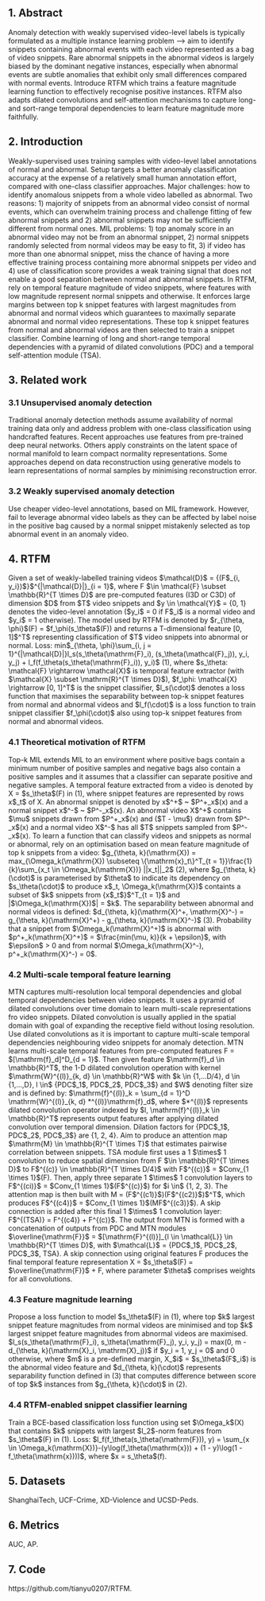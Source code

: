 <h2>1. Abstract</h2>
Anomaly detection with weakly supervised video-level labels is typically formulated as a multiple instance learning problem --> aim to identify snippets containing abnormal events with each video represented as a bag of video snippets. Rare abnormal snippets in the abnormal videos is largely biased by the dominant negative instances, especially when abnormal events are subtle anomalies that exhibit only small differences compared with normal events. Introduce RTFM which trains a feature magnitude learning function to effectively recognise positive instances. RTFM also adapts dilated convolutions and self-attention mechanisms to capture long-and sort-range temporal dependencies to learn feature magnitude more faithfully.
<h2>2. Introduction</h2>
Weakly-supervised uses training samples with video-level label annotations of normal and abnormal. Setup targets a better anomaly classification accuracy at the expense of a relatively small human annotation effort, compared with one-class classifier approaches. Major challenges: how to identify anomalous snippets from a whole video labelled as abnormal. Two reasons: 1) majority of snippets from an abnormal video consist of normal events, which can overwhelm training process and challenge fitting of few abnormal snippets and 2) abnormal snippets may not be sufficiently different from normal ones. MIL problems: 1) top anomaly score in an abnormal video may not be from an abnormal snippet, 2) normal snippets randomly selected from normal videos may be easy to fit, 3) if video has more than one abnormal snippet, miss the chance of having a more effective training process containing more abnormal snippets per video and 4) use of classification score provides a weak training signal that does not enable a good separation between normal and abnormal snippets. In RTFM, rely on temporal feature magnitude of video snippets, where features with low magnitude represent normal snippets and otherwise. It enforces large margins between top k snippet features with largest magnitudes from abnormal and normal videos which guarantees to maximally separate abnormal and normal video representations. These top k snippet features from normal and abnormal videos are then selected to train a snippet classifier. Combine learning of long and short-range temporal dependencies with a pyramid of dilated convolutions (PDC) and a temporal self-attention module (TSA).
<h2>3. Related work</h2>
<h3>3.1 Unsupervised anomaly detection</h3>
Traditional anomaly detection methods assume availability of normal training data only and address problem with one-class classification using handcrafted features. Recent approaches use features from pre-trained deep neural networks. Others apply constraints on the latent space of normal manifold to learn compact normality representations. Some approaches depend on data reconstruction using generative models to learn representations of normal samples by minimising reconstruction error.
<h3>3.2 Weakly supervised anomaly detection</h3>
Use cheaper video-level annotations, based on MIL framework. However, fail to leverage abnormal video labels as they can be affected by label noise in the positive bag caused by a normal snippet mistakenly selected as top abnormal event in an anomaly video.
<h2>4. RTFM</h2>
Given a set of weakly-labelled training videos $\mathcal{D}$ = {(F$_{i, y_i})$}$^{|\mathcal{D}|}_{i = 1}$, where F $\in \mathcal{F} \subset \mathbb{R}^{T \times D}$ are pre-computed features (I3D or C3D) of dimension $D$ from $T$ video snippets and $y \in \mathcal{Y}$ = {0, 1} denotes the video-level annotation ($y_i$ = 0 if F$_i$ is a normal video and $y_i$ = 1 otherwise). The model used by RTFM is denoted by $r_{\theta, \phi}$(F) = $f_\phi(s_\theta$(F)) and returns a T-dimensional feature [0, 1]$^T$ representing classification of $T$ video snippets into abnormal or normal. Loss: min$_{\theta, \phi}\sum_{i, j = 1}^{|\mathcal{D}|}l_s(s_\theta(\mathrm{F}_i), (s_\theta(\mathcal{F}_j)), y_i, y_j) + l_f(f_\theta(s_\theta(\mathrm{F}_i)), y_i)$ (1), where $s_\theta: \mathcal{F} \rightarrow \mathcal{X}$ is temporal feature extractor (with $\mathcal{X} \subset \mathrm{R}^{T \times D}$), $f_\phi: \mathcal{X} \rightarrow [0, 1]^T$ is the snippet classifier, $l_s(\cdot)$ denotes a loss function that maximises the separability between top-k snippet features from normal and abnormal videos and $l_f(\cdot)$ is a loss function to train snippet classifier $f_\phi(\cdot)$ also using top-k snippet features from normal and abnormal videos. 
<h3>4.1 Theoretical motivation of RTFM</h3>
Top-k MIL extends MIL to an environment where positive bags contain a minimum number of positive samples and negative bags also contain a positive samples and it assumes that a classifier can separate positive and negative samples. A temporal feature extracted from a video is denoted by X = $s_\theta$(F) in (1), where snippet features are represented by rows x$_t$ of X. An abnormal snippet is denoted by x$^+$ ~ $P^+_x$(x) and a normal snippet x$^-$ ~ $P^-_x$(x). An abnormal video X$^+$ contains $\mu$ snippets drawn from $P^+_x$(x) and ($T - \mu$) drawn from $P^-_x$(x) and a normal video X$^-$ has all $T$ snippets sampled from $P^-_x$(x). To learn a function that can classify videos and snippets as normal or abnormal, rely on an optimisation based on mean feature magnitude of top k snippets from a video: $g_{\theta, k}(\mathrm{X}) = max_{\Omega_k(\mathrm{X}) \subseteq \{\mathrm{x}_t\}^T_{t = 1}}\frac{1}{k}\sum_{x_t \in \Omega_k(\mathrm{X})} ||x_t||_2$ (2), where $g_{\theta, k}(\cdot)$ is parameterised by $\theta$ to indicate its dependency on $s_\theta(\cdot)$ to produce x$_t, \Omega_k(\mathrm{X})$ containts a subset of $k$ snippets from {x$_t$}$^T_{t = 1}$ and |$\Omega_k(\mathrm{X})$| = $k$. The separability between abnormal and normal videos is defined: $d_{\theta, k}(\mathrm{X}^+, \mathrm{X}^-) = g_{\theta, k}(\mathrm{X}^+) - g_{\theta, k}(\mathrm{X}^-)$ (3). Probability that a snippet from $\Omega_k(\mathrm{X}^+)$ is abnormal with $p^+_k(\mathrm{X}^+)$ =  $\frac{min(\mu, k)}{k + \epsilon}$, with $\epsilon$ > 0 and from normal $\Omega_k(\mathrm{X}^-), p^+_k(\mathrm{X}^-) = 0$. 
<h3>4.2 Multi-scale temporal feature learning</h2>
MTN captures multi-resolution local temporal dependencies and global temporal dependencies between video snippets. It uses a pyramid of dilated convolutions over time domain to learn multi-scale representations fro video snippets. Dilated convolution is usually applied in the spatial domain with goal of expanding the receptive field without losing resolution. Use dilated convolutions as it is important to capture multi-scale temporal dependencies neighbouring video snippets for anomaly detection. MTN learns multi-scale temporal features from pre-computed features F = $[\mathrm{f}_d]^D_{d = 1}$. Then given feature $\mathrm{f}_d \in \mathbb{R}^T$, the 1-D dilated convolution operation with kernel $\mathrm{W}^{(l)}_{k, d} \in \mathbb{R}^W$ with $k \in {1,...D/4}, d \in {1,...,D}, l \in$ {PDC$_1$, PDC$_2$, PDC$_3$} and $W$ denoting filter size and is defined by: $\mathrm{f}^{(l)}_k = \sum_{d = 1}^D \mathrm{W}^{(l)}_{k, d} *^{(l)}\mathrm{f}_d$, where $*^{(l)}$ represents dilated convolution operator indexed by $l, \mathrm{f}^{(l)}_k \in \mathbb{R}^T$ represents output features after applying dilated convolution over temporal dimension. Dilation factors for {PDC$_1$, PDC$_2$, PDC$_3$} are {1, 2, 4}. Aim to produce an attention map $\mathrm{M} \in \mathbb{R}^{T \times T}$ that estimates pairwise correlation between snippets. TSA module first uses a 1 $\times$ 1 convolution to reduce spatial dimension from F $\in \mathbb{R}^{T \times D}$ to F$^{(c)} \in \mathbb{R}^{T \times D/4}$ with F$^{(c)}$ = $Conv_{1 \times 1}$(F). Then, apply three separate 1 $\times$ 1 convolution layers to F$^{(ci)}$ = $Conv_{1 \times 1}$(F$^{(c)}$) for $i \in$ {1, 2, 3}. The attention map is then built with M = (F$^{(c1)}$)(F$^{(c2)}$)$^T$, which produces F$^{(c4)}$ = $Conv_{1 \times 1}$(MF$^{(c3)}$). A skip connection is added after this final 1 $\times$ 1 convolution layer: F$^{(TSA)} = F^{(c4)} + F^{(c)}$. The output from MTN is formed with a concatenation of outputs from PDC and MTN modules $\overline{\mathrm{F}}$ = $[\mathrm{F}^{(l)}]_{l \in \mathcal{L}} \in \mathbb{R}^{T \times D}$, with $\mathcal{L}$ = {PDC$_1$, PDC$_2$, PDC$_3$, TSA}. A skip connection using original features F produces the final temporal feature representation X = $s_\theta$(F) = $\overline{\mathrm{F}}$ + F, where parameter $\theta$ comprises weights for all convolutions.
<h3>4.3 Feature magnitude learning</h3>
Propose a loss function to model $s_\theta$(F) in (1), where top $k$ largest snippet feature magnitudes from normal videos are minimised and top $k$ largest snippet feature magnitudes from abnormal videos are maximised. $l_s(s_\theta(\mathrm{F}_i), s_\theta(\mathrm{F}_j), y_i, y_j) = max(0, m - d_{\theta, k}(\mathrm{X}_i, \mathrm{X}_j))$ if $y_i = 1, y_j = 0$ and 0 otherwise, where $m$ is a pre-defined margin, X_$i$ = $s_\theta$(F$_i$) is the abnormal video feature and $d_{\theta, k}(\cdot)$ represents separability function defined in (3) that computes difference between score of top $k$ instances from $g_{\theta, k}(\cdot)$ in (2).
<h3>4.4 RTFM-enabled snippet classifier learning</h3>
Train a BCE-based classification loss function using set $\Omega_k$(X) that contains $k$ snippets with largest $l_2$-norm features from $s_\theta$(F) in (1). Loss: $l_f(f_\theta(s_\theta(\mathrm{F})), y) = \sum_{x \in \Omega_k(\mathrm{X})}-(y\log(f_\theta(\mathrm{x})) + (1 - y)\log(1 - f_\theta(\mathrm{x})))$, where $x = s_\theta$(f).
<h2>5. Datasets</h2>
ShanghaiTech, UCF-Crime, XD-Violence and UCSD-Peds.
<h2>6. Metrics</h2>
AUC, AP.
<h2>7. Code</h2>
https://github.com/tianyu0207/RTFM.